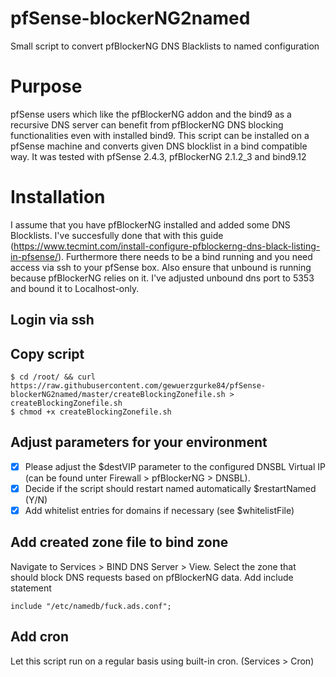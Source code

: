 # pfSense-blockerNG2named
Small script to convert pfBlockerNG DNS Blacklists to named configuration
# Purpose
pfSense users which like the pfBlockerNG addon and the bind9 as a recursive DNS server can benefit from pfBlockerNG DNS blocking functionalities even with installed bind9.
This script can be installed on a pfSense machine and converts given DNS blocklist in a bind compatible way. 
It was tested with pfSense 2.4.3, pfBlockerNG 2.1.2_3 and bind9.12
# Installation
I assume that you have pfBlockerNG installed and added some DNS Blocklists. I've succesfully done that with this guide (https://www.tecmint.com/install-configure-pfblockerng-dns-black-listing-in-pfsense/).
Furthermore there needs to be a bind running and you need access via ssh to your pfSense box.
Also ensure that unbound is running because pfBlockerNG relies on it. I've adjusted unbound dns port to 5353 and bound it to Localhost-only.
## Login via ssh
## Copy script
```
$ cd /root/ && curl https://raw.githubusercontent.com/gewuerzgurke84/pfSense-blockerNG2named/master/createBlockingZonefile.sh > createBlockingZonefile.sh
$ chmod +x createBlockingZonefile.sh
```
## Adjust parameters for your environment
- [x] Please adjust the $destVIP parameter to the configured DNSBL Virtual IP (can be found unter Firewall > pfBlockerNG > DNSBL).
- [x] Decide if the script should restart named automatically $restartNamed (Y/N)
- [x] Add whitelist entries for domains if necessary (see $whitelistFile)
## Add created zone file to bind zone
Navigate to Services > BIND DNS Server > View.
Select the zone that should block DNS requests based on pfBlockerNG data.
Add include statement
```
include "/etc/namedb/fuck.ads.conf";
```
## Add cron
Let this script run on a regular basis using built-in cron. (Services > Cron)


